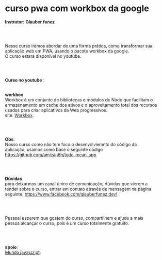 # curso pwa com workbox da google

**Instrutor: Glauber funez**

<br>
<br>

Nesse curso iremos abordar de uma forma prática, como transformar sua aplicação web em PWA, usando o pacote workbox da google.<br>
O curso estara disponível no youtube.


<br>
<br>

**Curso no youtube** : 
<br>
<br>

**workbox** <br>
Workbox é um conjunto de bibliotecas e módulos do Node que facilitam o armazenamento em cache dos ativos e o aproveitamento total dos recursos usados para criar aplicativos da Web progressivos.<br>
site: [Workbox](https://developers.google.com/web/tools/workbox/).

<br>
<br>

**Obs**: <br>
Nosso curso como não tem foco o desenvolviemnto do código da aplicação, usamos como base o seguinte código https://github.com/amitsin6h/todo-mean-app.

<br>
<br>

**Dúvidas**<br>
para deixarmos um canal único de comunicação, dúvidas que vierem a tender sobre o curso, entrar em contato através de mensagem na página seguinte: https://www.facebook.com/glauberfunez.dev/

<br>
<br>

Pessoal esperem que gostem do curso, compartilhem e ajude a mais pessoa alcançar o curso, pois é um curso totalmente gratuito.

<br>
<br>

**apoio**: <br>
[Mundo javascript](https://www.facebook.com/mundo.javascript/).
